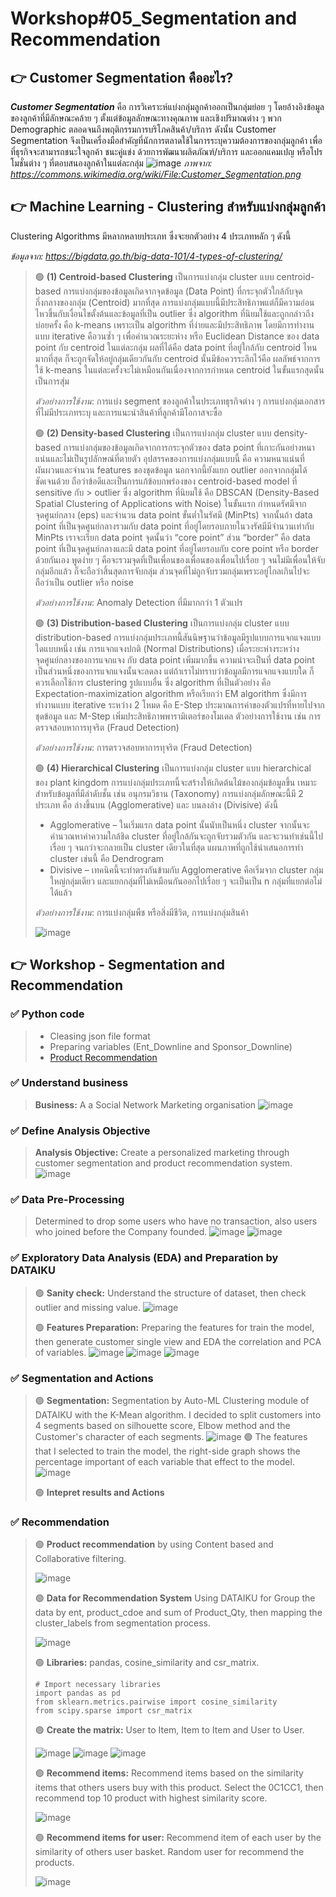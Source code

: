 # Workshop#05_Segmentation and Recommendation

## 	:point_right: Customer Segmentation คืออะไร?
**_Customer Segmentation_** คือ การวิเคราะห์แบ่งกลุ่มลูกค้าออกเป็นกลุ่มย่อย ๆ โดยอ้างอิงข้อมูลของลูกค้าที่มีลักษณะคล้าย ๆ ตั้งแต่ข้อมูลลักษณะทางคุณภาพ และเชิงปริมาณต่าง ๆ พวก Demographic ตลอดจนถึงพฤติกรรมการบริโภคสินค้า/บริการ
ดังนั้น Customer Segmentation จึงเป็นเครื่องมือสำคัญที่นักการตลาดใช้ในการระบุความต้องการของกลุ่มลูกค้า เพื่อที่ธุรกิจจะสามารถชนะใจลูกค้า ชนะคู่แข่ง ด้วยการพัฒนาผลิตภัณฑ์/บริการ และออกแคมเปญ หรือโปรโมชั่นต่าง ๆ ที่ตอบสนองลูกค้าในแต่ละกลุ่ม
![image](https://github.com/Learntogether/MADT8101_Seminar-in-Advanced-Analytics/assets/136689632/b171b7dc-2145-409e-8476-e40a0164360f)
_ภาพจาก: https://commons.wikimedia.org/wiki/File:Customer_Segmentation.png_


## 	:point_right: Machine Learning - Clustering สำหรับแบ่งกลุ่มลูกค้า
Clustering Algorithms มีหลากหลายประเภท ซึ่งจะยกตัวอย่าง 4 ประเภทหลัก ๆ ดังนี้ 

_ข้อมูลจาก: https://bigdata.go.th/big-data-101/4-types-of-clustering/_
> :green_circle: **(1) Centroid-based Clustering**  เป็นการแบ่งกลุ่ม cluster แบบ centroid-based
> การแบ่งกลุ่มของข้อมูลเกิดจากจุดข้อมูล (Data Point) ที่กระจุกตัวใกล้กับจุดกึ่งกลางของกลุ่ม (Centroid) มากที่สุด การแบ่งกลุ่มแบบนี้มีประสิทธิภาพแต่ก็มีความอ่อนไหวขึ้นกับเงื่อนไขตั้งต้นและข้อมูลที่เป็น outlier ซึ่ง algorithm ที่นิยมใช้และถูกกล่าวถึงบ่อยครั้ง คือ k-means เพราะเป็น algorithm ที่ง่ายและมีประสิทธิภาพ โดยมีการทำงานแบบ iterative คือวนซ้ำ ๆ เพื่อคำนวณระยะห่าง หรือ Euclidean Distance ของ data point กับ centroid ในแต่ละกลุ่ม ผลที่ได้คือ data point ที่อยู่ใกล้กับ centroid ไหนมากที่สุด ก็จะถูกจัดให้อยู่กลุ่มเดียวกันกับ centroid นั้นมีข้อควรระลึกไว้คือ ผลลัพธ์จากการใช้ k-means ในแต่ละครั้งจะไม่เหมือนกันเนื่องจากการกำหนด centroid ในขั้นแรกสุดนั้นเป็นการสุ่ม
> 
> _ตัวอย่างการใช้งาน_: การแบ่ง segment ของลูกค้าในประเภทธุรกิจต่าง ๆ การแบ่งกลุ่มเอกสารที่ไม่มีประเภทระบุ และการแนะนำสินค้าที่ลูกค้ามีโอกาสจะซื้อ
> 
> :green_circle: **(2) Density-based Clustering** เป็นการแบ่งกลุ่ม cluster แบบ density-based
> การแบ่งกลุ่มของข้อมูลเกิดจากการกระจุกตัวของ data point ที่เกาะกันอย่างหนาแน่นและไม่เป็นรูปลักษณ์ที่ตายตัว อุปสรรคของการแบ่งกลุ่มแบบนี้ คือ ความหนาแน่นที่ผันผวนและจำนวน features ของชุดข้อมูล นอกจากนี้ยังแยก outlier ออกจากกลุ่มได้ชัดเจนด้วย ถือว่าข้อดีและเป็นการแก้ข้อบกพร่องของ centroid-based model ที่ sensitive กับ > outlier ซึ่ง algorithm ที่นิยมใช้ คือ DBSCAN (Density-Based Spatial Clustering of Applications with Noise) ในขั้นแรก กำหนดรัศมีจากจุดศูนย์กลาง (eps) และจำนวน data point ขั้นต่ำในรัศมี (MinPts) จากนั้นถ้า data point ที่เป็นจุดศูนย์กลางรวมกับ data point ที่อยู่โดยรอบภายในวงรัศมีมีจำนวนเท่ากับ MinPts เราจะเรียก data point จุดนั้นว่า “core point” ส่วน “border” คือ data point ที่เป็นจุดศูนย์กลางและมี data point ที่อยู่โดยรอบกับ core point หรือ border ด้วยกันเอง พูดง่าย ๆ คือจะรวมจุดที่เป็นเพื่อนของเพื่อนของเพื่อนไปเรื่อย ๆ จนไม่มีเพื่อนให้จับกลุ่มอีกแล้ว ก็จะถือว่าสิ้นสุดการจับกลุ่ม ส่วนจุดที่ไม่ถูกจับรวมกลุ่มเพราะอยู่ไกลเกินไปจะถือว่าเป็น outlier หรือ noise
> 
> _ตัวอย่างการใช้งาน_: Anomaly Detection ที่มีมากกว่า 1 ตัวแปร
> 
> :green_circle: **(3) Distribution-based Clustering** เป็นการแบ่งกลุ่ม cluster แบบ distribution-based
> การแบ่งกลุ่มประเภทนี้สันนิษฐานว่าข้อมูลมีรูปแบบการแจกแจงแบบใดแบบหนึ่ง เช่น การแจกแจงปกติ (Normal Distributions) เมื่อระยะห่างระหว่างจุดศูนย์กลางของการแจกแจง กับ data point เพิ่มมากขึ้น ความน่าจะเป็นที่ data point เป็นส่วนหนึ่งของการแจกแจงนั้นจะลดลง แต่ถ้าเราไม่ทราบว่าข้อมูลมีการแจกแจงแบบใด ก็ควรเลือกใช้การ clustering รูปแบบอื่น ซึ่ง algorithm ที่เป็นตัวอย่าง คือ Expectation-maximization algorithm หรือเรียกว่า EM algorithm ซึ่งมีการทำงานแบบ iterative ระหว่าง 2 โหมด คือ E-Step ประมาณการค่าของตัวแปรที่หายไปจากชุดข้อมูล และ M-Step เพิ่มประสิทธิภาพพารามิเตอร์ของโมเดล ตัวอย่างการใช้งาน เช่น การตรวจสอบหาการทุจริต (Fraud Detection) 
> 
> _ตัวอย่างการใช้งาน_: การตรวจสอบหาการทุจริต (Fraud Detection) 
> 
> :green_circle: **(4) Hierarchical Clustering** เป็นการแบ่งกลุ่ม cluster แบบ hierarchical ของ plant kingdom
> การแบ่งกลุ่มประเภทนี้จะสร้างให้เกิดต้นไม้ของกลุ่มข้อมูลขึ้น เหมาะสำหรับข้อมูลที่มีลำดับชั้น เช่น อนุกรมวิธาน (Taxonomy) การแบ่งกลุ่มลักษณะนี้มี 2 ประเภท คือ ล่างขึ้นบน (Agglomerative) และ บนลงล่าง (Divisive) ดังนี้ 
> * Agglomerative – ในเริ่มแรก data point นั้นนับเป็นหนึ่ง cluster จากนั้นจะคำนวณหาค่าความใกล้ชิด cluster ที่อยู่ใกล้กันจะถูกจับรวมตัวกัน และจะวนทำเช่นนี้ไปเรื่อย ๆ จนกว่าจะกลายเป็น cluster เดียวในที่สุด แผนภาพที่ถูกใช้นำเสนอการทำ cluster เช่นนี้ คือ Dendrogram  
> * Divisive – เทคนิคนี้จะทำตรงกันข้ามกับ Agglomerative คือเริ่มจาก cluster กลุ่มใหญ่กลุ่มเดียว และแยกกลุ่มที่ไม่เหมือนกันออกไปเรื่อย ๆ จะเป็นเป็น n กลุ่มที่แยกต่อไม่ได้แล้ว 
> 
> _ตัวอย่างการใช้งาน_: การแบ่งกลุ่มพืช หรือสิ่งมีชีวิต, การแบ่งกลุ่มสินค้า 
> 
> ![image](https://github.com/Learntogether/MADT8101_Seminar-in-Advanced-Analytics/assets/136689632/edad11f0-fbdb-4215-85c3-0f0a937fcd0e)


## 	:point_right: Workshop - Segmentation and Recommendation
### :white_check_mark: Python code
> * Cleasing json file format
> * Preparing variables (Ent_Downline and Sponsor_Downline)
> * [Product Recommendation](https://github.com/Learntogether/MADT8101_Seminar-in-Advanced-Analytics/blob/main/Workshop%2305_Segmentation%20and%20Recommendation/Recommendation_model_final.ipynb)

### :white_check_mark: Understand business
> **Business:** A a Social Network Marketing organisation
> ![image](https://github.com/Learntogether/MADT8101_Seminar-in-Advanced-Analytics/assets/136689632/9b87c2ad-8173-438f-81ea-8af5e126fb88)

### :white_check_mark: Define Analysis Objective
> **Analysis Objective:** Create a personalized marketing through customer segmentation and product recommendation system.
> ![image](https://github.com/Learntogether/MADT8101_Seminar-in-Advanced-Analytics/assets/136689632/68bf89a5-ff2f-481b-a2a1-d28a2bf48750)

### :white_check_mark: Data Pre-Processing
> Determined to drop some users who have no transaction, also users who joined before the Company founded.
> ![image](https://github.com/Learntogether/MADT8101_Seminar-in-Advanced-Analytics/assets/136689632/2421645f-2b51-48a4-94c9-32398da047fc)
> ![image](https://github.com/Learntogether/MADT8101_Seminar-in-Advanced-Analytics/assets/136689632/1b043da8-e841-4038-9d79-0197ccb6f108)

### :white_check_mark: Exploratory Data Analysis (EDA) and Preparation by DATAIKU
> :green_circle: **Sanity check:** Understand the structure of dataset, then check outlier and missing value.
> ![image](https://github.com/Learntogether/MADT8101_Seminar-in-Advanced-Analytics/assets/136689632/7e7deddb-adfd-4552-aeaa-386cb5c10fde)
>
> :green_circle: **Features Preparation:** Preparing the features for train the model, then generate customer single view and EDA the correlation and PCA of variables.
> ![image](https://github.com/Learntogether/MADT8101_Seminar-in-Advanced-Analytics/assets/136689632/1dec1e5c-e678-48c8-861a-8916b255e971)
> ![image](https://github.com/Learntogether/MADT8101_Seminar-in-Advanced-Analytics/assets/136689632/96d4960a-dbf6-4970-b993-b9811273812d)
> ![image](https://github.com/Learntogether/MADT8101_Seminar-in-Advanced-Analytics/assets/136689632/1bcb7f94-2949-4f94-8ab9-75e52a86579c)


### :white_check_mark: Segmentation and Actions
> :green_circle: **Segmentation:** Segmentation by Auto-ML Clustering module of DATAIKU with the K-Mean algorithm. I decided to split customers into 4 segments based on silhouette score, Elbow method and the Customer's character of each segments.
> ![image](https://github.com/Learntogether/MADT8101_Seminar-in-Advanced-Analytics/assets/136689632/0ecbc949-3420-4c40-bbc3-5e7c4c76feb5)
> :green_circle: The features that I selected to train the model, the right-side graph shows the percentage important of each variable that effect to the model.
> ![image](https://github.com/Learntogether/MADT8101_Seminar-in-Advanced-Analytics/assets/136689632/358c4e2d-7919-4d5f-b465-4ec90c57adc6)
>
> :green_circle: **Intepret results and Actions**
> 
> 

### :white_check_mark: Recommendation
> :green_circle: **Product recommendation** by using Content based and Collaborative filtering.
>
> ![image](https://github.com/Learntogether/MADT8101_Seminar-in-Advanced-Analytics/assets/136689632/d2928b7b-a50e-4a15-8dc8-f689b18bc032)
>
> :green_circle: **Data for Recommendation System** Using DATAIKU for Group the data by ent, product_cdoe and sum of Product_Qty, then mapping the cluster_labels from segmentation process.
>
> ![image](https://github.com/Learntogether/MADT8101_Seminar-in-Advanced-Analytics/assets/136689632/73a7d8d1-0a36-4350-bb60-2a92496800c3)
>
> :green_circle: **Libraries:** pandas, cosine_similarity and csr_matrix.
> ```
> # Import necessary libraries
> import pandas as pd
> from sklearn.metrics.pairwise import cosine_similarity
> from scipy.sparse import csr_matrix
> ```
> 
> :green_circle: **Create the matrix:** User to Item, Item to Item and User to User.
> 
> ![image](https://github.com/Learntogether/MADT8101_Seminar-in-Advanced-Analytics/assets/136689632/77238ca1-86a6-4f14-a80b-000790c5231c)
> ![image](https://github.com/Learntogether/MADT8101_Seminar-in-Advanced-Analytics/assets/136689632/82b7992f-c795-4181-80a8-4bf874243fd0)
> ![image](https://github.com/Learntogether/MADT8101_Seminar-in-Advanced-Analytics/assets/136689632/4081e112-80bf-4517-8468-1540555e93db)
>
> :green_circle: **Recommend items:** Recommend items based on the similarity items that others users buy with this product.
> Select the 0C1CC1, then recommend top 10 product with highest similarity score.
>
> ![image](https://github.com/Learntogether/MADT8101_Seminar-in-Advanced-Analytics/assets/136689632/47f91afc-a97d-463b-ac92-586c04df38e5)
> 
> :green_circle: **Recommend items for user:** Recommend item of each user by the similarity of others user basket.
> Random user for recommend the products.
>
> ![image](https://github.com/Learntogether/MADT8101_Seminar-in-Advanced-Analytics/assets/136689632/68b4216f-2167-4b1d-ad0c-5f2da797f040)
> 
